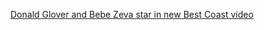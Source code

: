 ---
layout: post
wordpress_id: 1206
wordpress_url: http://noesbueno.com/archives/1206
date: '2011-08-02 13:01:19 -0500'
date_gmt: '2011-08-02 18:01:19 -0500'
body: |
  <p><a href="http://www.hipsterrunoff.com/altreport/2011/08/donald-glover-and-bebe-zeva-star-new-best-coast-video.html">Donald Glover and Bebe Zeva star in new Best Coast video</a></p>
---